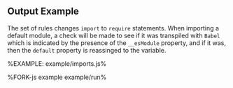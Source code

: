 
## Output Example

The set of rules changes `import` to `require` statements. When importing a default module, a check will be made to see if it was transpiled with `Babel` which is indicated by the presence of the `__esModule` property, and if it was, then the `default` property is reassinged to the variable.

%EXAMPLE: example/imports.js%

%FORK-js example example/run%

<!-- ## Rules

The replacement sequence consists of a number of rules, which produce the most reliable result when put together. See [`Rule Type` in restream](https://github.com/artdecocode/restream#rule-type) for more info about how rules work. -->
